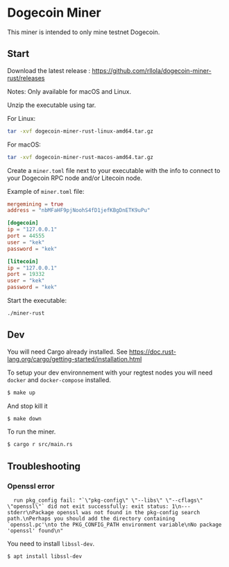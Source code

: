 # Dogecoin Miner

This miner is intended to only mine testnet Dogecoin.

## Start

Download the latest release : https://github.com/rllola/dogecoin-miner-rust/releases

Notes: Only available for macOS and Linux.

Unzip the executable using tar.

For Linux:
```bash
tar -xvf dogecoin-miner-rust-linux-amd64.tar.gz
```

For macOS:
```bash
tar -xvf dogecoin-miner-rust-macos-amd64.tar.gz
```

Create a `miner.toml` file next to your executable with the info to connect to your Dogecoin RPC node and/or Litecoin node.

Example of `miner.toml` file:
```toml
mergemining = true
address = "nbMFaHF9pjNoohS4fD1jefKBgDnETK9uPu"

[dogecoin]
ip = "127.0.0.1"
port = 44555
user = "kek"
password = "kek"

[litecoin]
ip = "127.0.0.1"
port = 19332
user = "kek"
password = "kek"
```

Start the executable:
```bash
./miner-rust
```

## Dev

You will need Cargo already installed. See https://doc.rust-lang.org/cargo/getting-started/installation.html

To setup your dev environnement with your regtest nodes you will need `docker` and `docker-compose` installed.

```bash
$ make up
```

And stop kill it
```bash
$ make down
```

To run the miner.
```bash
$ cargo r src/main.rs
```

## Troubleshooting

### Openssl error

```
  run pkg_config fail: "`\"pkg-config\" \"--libs\" \"--cflags\" \"openssl\"` did not exit successfully: exit status: 1\n--- stderr\nPackage openssl was not found in the pkg-config search path.\nPerhaps you should add the directory containing `openssl.pc'\nto the PKG_CONFIG_PATH environment variable\nNo package 'openssl' found\n"
```

You need to install `libssl-dev`.
```
$ apt install libssl-dev
```